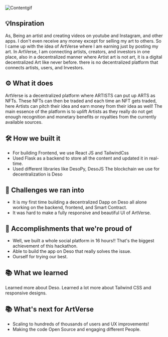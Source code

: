 ![Contentgif](https://user-images.githubusercontent.com/81790585/190892772-67b03e7a-40f0-4eea-9c59-8b9dfb6448d6.gif)

## 💡Inspiration
As, Being an artist and creating videos on youtube and Instagram, and other apps. I don't even receive any money except for selling my art to others. So I came up with the idea of ArtVerse where I am earning just by posting my art. In ArtVerse, I am connecting artists, creators, and investors in one place, also in a decentralized manner where Artist art is not art, it is a digital decentralized Art like never before. there is no decentralized platform that connects artists, users, and Investors.

## ⚙ What it does
ArtVerse is a decentralized platform where ARTISTS can put up ARTS as NFTs. These NFTs can then be traded and each time an NFT gets traded, here Artists can pitch their idea and earn money from their idea as well! The main essence of the platform is to uplift Artists as they really do not get enough recognition and monetary benefits or royalties from the currently available sources.

## 🛠 How we built it
- For building Frontend, we use React JS and TailwindCss
- Used Flask as a backend to store all the content and updated it in real-time.
- Used different libraries like DesoPy, DesoJS
The blockchain we use for decentralization is Deso

## 💪 Challenges we ran into
- It is my first time building a decentralized Dapp on Deso all alone working on the backend, frontend, and Smart Contract. 
- It was hard to make a fully responsive and beautiful UI of ArtVerse.

## 📌 Accomplishments that we're proud of
- Well, we built a whole social platform in 16 hours!! That's the biggest achievement of this hackathon.
- Able to build the app on Deso that really solves the issue.
- Ourself for trying our best.

## 📚 What we learned
Learned more about Deso. Learned a lot more about Tailwind CSS and responsive designs.

## 📚 What's next for ArtVerse
- Scaling to hundreds of thousands of users and UX improvements!
- Making the code Open Source and engaging different People.

